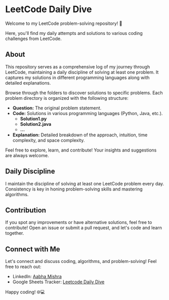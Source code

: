 # LeetCode Daily Dive

Welcome to my LeetCode problem-solving repository! 🚀 

Here, you'll find my daily attempts and solutions to various coding challenges from LeetCode.

## About

This repository serves as a comprehensive log of my journey through LeetCode, maintaining a daily discipline of solving at least one problem. It captures my solutions in different programming languages along with detailed explanations. 

Browse through the folders to discover solutions to specific problems. Each problem directory is organized with the following structure:

- **Question:** The original problem statement.
- **Code:** Solutions in various programming languages (Python, Java, etc.).
  - **Solution1.py**
  - **Solution2.java**
  - **...**
- **Explanation:** Detailed breakdown of the approach, intuition, time complexity, and space complexity.

Feel free to explore, learn, and contribute! Your insights and suggestions are always welcome.

## Daily Discipline

I maintain the discipline of solving at least one LeetCode problem every day. Consistency is key in honing problem-solving skills and mastering algorithms.

## Contribution

If you spot any improvements or have alternative solutions, feel free to contribute! Open an issue or submit a pull request, and let's code and learn together.

## Connect with Me

Let's connect and discuss coding, algorithms, and problem-solving! Feel free to reach out:

- LinkedIn: [Aabha Mishra](https://www.linkedin.com/in/aabhamishra/)
- Google Sheets Tracker: [Leetcode Daily Dive](https://docs.google.com/spreadsheets/d/1oJ0PmvIlxgIzH6oE2ROd8KFr4wDH1GXZfoprRPQaxS0/edit?usp=sharing)

Happy coding! 🌐💻

